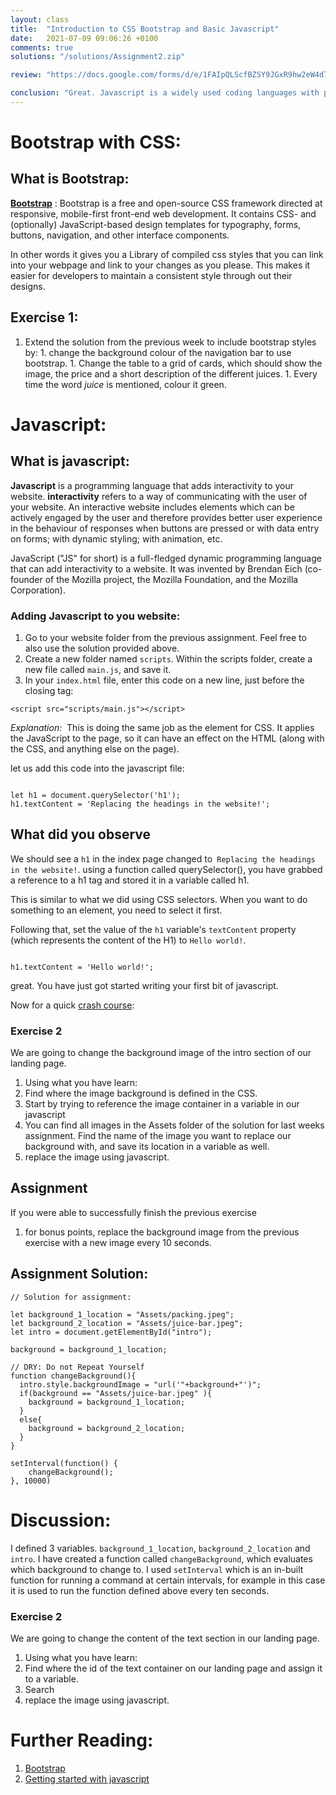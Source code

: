```yaml
---
layout: class
title:  "Introduction to CSS Bootstrap and Basic Javascript"
date:   2021-07-09 09:06:26 +0100
comments: true
solutions: "/solutions/Assignment2.zip"

review: "https://docs.google.com/forms/d/e/1FAIpQLScfBZSY9JGxR9hw2eW4d7mIqVzl6_Q3ZIlKwdX42zgrVke1QQ/viewform?embedded=true"

conclusion: "Great. Javascript is a widely used coding languages with plenty of resources around the web. it would be prudent to put some time into using it to modify the website in your past time."
---
```




# Bootstrap with CSS:
## What is Bootstrap:

[**Bootstrap**](https://en.wikipedia.org/wiki/Bootstrap_(front-end_framework)) : Bootstrap is a free and open-source CSS framework directed at responsive, mobile-first front-end web development. It contains CSS- and (optionally) JavaScript-based design templates for typography, forms, buttons, navigation, and other interface components.

In other words it gives you a Library of compiled css styles that you can link into your webpage and link to your changes as you please. This makes it easier for developers to maintain a consistent style through out their designs.

## Exercise 1:
  1. Extend the solution from the previous week to include bootstrap styles by:
    1. change the background colour of the navigation bar to use bootstrap.
    1. Change the table to a grid of cards, which should show the image, the price and a short description of the different juices.
    1. Every time the word <em>juice</em> is mentioned, colour it green.


# Javascript:
## What is javascript:

**Javascript** is a programming language that adds interactivity to your website. **interactivity** refers to  a way of communicating with the user of your website. An interactive website includes elements which can be actively engaged by the user and therefore provides better user experience in the behaviour of responses when buttons are pressed or with data entry on forms; with dynamic styling; with animation, etc.

JavaScript ("JS" for short) is a full-fledged dynamic programming language that can add interactivity to a website. It was invented by Brendan Eich (co-founder of the Mozilla project, the Mozilla Foundation, and the Mozilla Corporation).

### Adding Javascript to you website:
1. Go to your website folder from the previous assignment. Feel free to also use the solution provided above.
1. Create a new folder named `scripts`. Within the scripts folder, create a new file called `main.js`, and save it.
1. In your `index.html` file, enter this code on a new line, just before the closing </body> tag:

  ```
  <script src="scripts/main.js"></script>
  ```

<em>Explanation:</em>  This is doing the same job as the <link> element for CSS. It applies the JavaScript to the page, so it can have an effect on the HTML (along with the CSS, and anything else on the page).

let us add this code into the javascript file:
```

let h1 = document.querySelector('h1');
h1.textContent = 'Replacing the headings in the website!';

```

## What did you observe
We should see a `h1` in the index page changed to` Replacing the headings in the website!`.
using a function called querySelector(), you have grabbed a reference to a h1 tag and stored it in a variable called h1.

This is similar to what we did using CSS selectors. When you want to do something to an element, you need to select it first.

Following that, set the value of the `h1` variable's `textContent` property (which represents the content of the H1) to `Hello world!`.

```

h1.textContent = 'Hello world!';

```

great. You have just got started writing your first bit of javascript.

Now for a quick [crash course](https://developer.mozilla.org/en-US/docs/Learn/Getting_started_with_the_web/JavaScript_basics):

### Exercise 2
We are going to change the background image of the intro section of our landing page.

 1. Using what you have learn:
  1. Find where the image background is defined in the CSS.
  1. Start by trying to reference the image container in a variable in our javascript
  1. You can find all images in the Assets folder of the solution for last weeks assignment. Find the name of the image you want to replace our background with, and save its location in a variable as well.
  1. replace the image using javascript.

## Assignment
If you were able to successfully finish the previous exercise
  1. for bonus points, replace the background image from the previous exercise with a new image every 10 seconds.

## Assignment Solution:

```
// Solution for assignment:

let background_1_location = "Assets/packing.jpeg";
let background_2_location = "Assets/juice-bar.jpeg";
let intro = document.getElementById("intro");

background = background_1_location;

// DRY: Do not Repeat Yourself
function changeBackground(){
  intro.style.backgroundImage = "url('"+background+"')";
  if(background == "Assets/juice-bar.jpeg" ){
    background = background_1_location;
  }
  else{
    background = background_2_location;
  }
}

setInterval(function() {
    changeBackground();
}, 10000)
```

# Discussion:

I defined 3 variables. `background_1_location`, `background_2_location` and `intro`.
I have created a function called `changeBackground`, which evaluates which background to change to.
I used `setInterval` which is an in-built function for running a command at certain intervals, for example in this case it is used to run the function defined above every ten seconds.

### Exercise 2
We are going to change the content of the text section in our landing page.

 1. Using what you have learn:
  1. Find where the id of the text container on our landing page and assign it to a variable.
  1. Search
  1. replace the image using javascript.
# Further Reading:
1. [Bootstrap](https://getbootstrap.com/docs/5.0/getting-started/introduction/)
1. [Getting started with javascript](https://developer.mozilla.org/en-US/docs/Learn/Getting_started_with_the_web/JavaScript_basics#adding_a_personalized_welcome_message)

